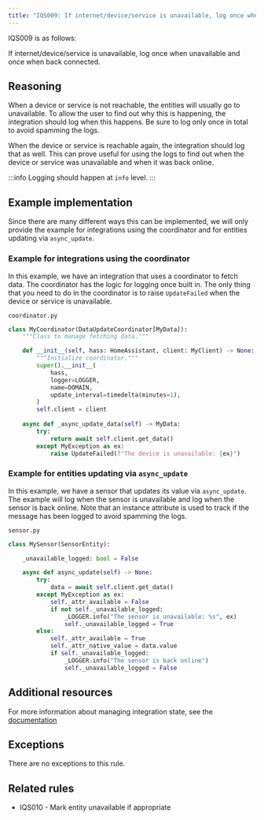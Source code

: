 ```yaml
---
title: "IQS009: If internet/device/service is unavailable, log once when unavailable and once when back connected"
---
```


IQS009 is as follows:

If internet/device/service is unavailable, log once when unavailable and once when back connected.

## Reasoning

When a device or service is not reachable, the entities will usually go to unavailable.
To allow the user to find out why this is happening, the integration should log when this happens.
Be sure to log only once in total to avoid spamming the logs.

When the device or service is reachable again, the integration should log that as well.
This can prove useful for using the logs to find out when the device or service was unavailable and when it was back online.

:::info
Logging should happen at `info` level.
:::

## Example implementation

Since there are many different ways this can be implemented, we will only provide the example for integrations using the coordinator and for entities updating via `async_update`.

### Example for integrations using the coordinator

In this example, we have an integration that uses a coordinator to fetch data.
The coordinator has the logic for logging once built in.
The only thing that you need to do in the coordinator is to raise `UpdateFailed` when the device or service is unavailable.

`coordinator.py`
```python
class MyCoordinator(DataUpdateCoordinator[MyData]):
    """Class to manage fetching data."""

    def __init__(self, hass: HomeAssistant, client: MyClient) -> None:
        """Initialize coordinator."""
        super().__init__(
            hass,
            logger=LOGGER,
            name=DOMAIN,
            update_interval=timedelta(minutes=1),
        )
        self.client = client
    
    async def _async_update_data(self) -> MyData:
        try:
            return await self.client.get_data()
        except MyException as ex:
            raise UpdateFailed(f"The device is unavailable: {ex}")
```

### Example for entities updating via `async_update`

In this example, we have a sensor that updates its value via `async_update`.
The example will log when the sensor is unavailable and log when the sensor is back online.
Note that an instance attribute is used to track if the message has been logged to avoid spamming the logs.

`sensor.py`
```python
class MySensor(SensorEntity):

    _unavailable_logged: bool = False

    async def async_update(self) -> None:
        try:
            data = await self.client.get_data()
        except MyException as ex:
            self._attr_available = False
            if not self._unavailable_logged:
                _LOGGER.info("The sensor is unavailable: %s", ex)
                self._unavailable_logged = True
        else:
            self._attr_available = True
            self._attr_native_value = data.value
            if self._unavailable_logged:
                _LOGGER.info("The sensor is back online")
                self._unavailable_logged = False
```

## Additional resources

For more information about managing integration state, see the [documentation](../../../integration_fetching_data)

## Exceptions

There are no exceptions to this rule.

## Related rules

- IQS010 - Mark entity unavailable if appropriate

